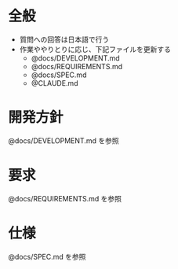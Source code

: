 # 全般

- 質問への回答は日本語で行う
- 作業ややりとりに応じ、下記ファイルを更新する
  - @docs/DEVELOPMENT.md
  - @docs/REQUIREMENTS.md
  - @docs/SPEC.md
  - @CLAUDE.md

# 開発方針

@docs/DEVELOPMENT.md を参照

# 要求

@docs/REQUIREMENTS.md を参照

# 仕様

@docs/SPEC.md を参照
